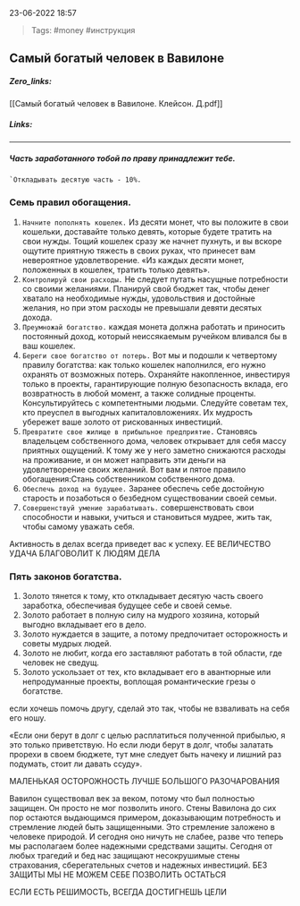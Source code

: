 23-06-2022            18:57

>Tags: #money #инструкция 


## Самый богатый человек в Вавилоне

##### Zero_links: 
[[Самый богатый человек в Вавилоне. Клейсон. Д.pdf]]

##### Links: 


---

##### Часть заработанного тобой по праву принадлежит тебе.
	`Откладывать десятую часть - 10%.

### Семь правил обогащения.
1. `Начните пополнять кошелек.` Из десяти монет, что вы положите в свои кошельки, доставайте только девять, которые будете тратить на свои нужды. Тощий кошелек сразу же начнет пухнуть, и вы вскоре ощутите приятную тяжесть в своих руках, что принесет вам невероятное удовлетворение. «Из каждых десяти монет, положенных в кошелек, тратить только девять».
2. `Контролируй свои расходы.` Не следует путать насущные потребности со своими желаниями. Планируй свой бюджет так, чтобы денег хватало на необходимые нужды, удовольствия и достойные желания, но при этом расходы не превышали девяти десятых дохода.
3. `Преумножай богатство.` каждая монета должна работать и приносить постоянный доход, который неиссякаемым ручейком вливался бы в ваш кошелек.
4. `Береги свое богатство от потерь.` Вот мы и подошли к четвертому правилу богатства: как только кошелек наполнился, его нужно охранять от возможных потерь. Охраняйте накопленное, инвестируя только в проекты, гарантирующие полную безопасность вклада, его возвратность в любой момент, а также солидные проценты. Консультируйтесь с компетентными людьми. Следуйте советам тех, кто преуспел в выгодных капиталовложениях. Их мудрость убережет ваше золото от рискованных инвестиций.
5. `Превратите свое жилище в прибыльное предприятие.` Становясь владельцем собственного дома, человек открывает для себя массу приятных ощущений. К тому же у него заметно снижаются расходы на проживание, и он может направить эти деньги на удовлетворение своих желаний. Вот вам и пятое правило обогащения:Стань собственником собственного дома.
6. `Обеспечь доход на будущее.` Заранее обеспечь себе достойную старость и позаботься о безбедном существовании своей семьи.
7. `Совершенствуй умение зарабатывать.` совершенствовать свои способности и навыки, учиться и становиться мудрее, жить так, чтобы самому уважать себя.


Активность в делах всегда приведет вас к успеху.
ЕЕ ВЕЛИЧЕСТВО УДАЧА БЛАГОВОЛИТ К ЛЮДЯМ ДЕЛА

### Пять законов богатства.
1. Золото тянется к тому, кто откладывает десятую часть своего заработка, обеспечивая будущее себе и своей семье.
2. Золото работает в полную силу на мудрого хозяина, который выгодно вкладывает его в дело.
3. Золото нуждается в защите, а потому предпочитает осторожность и советы мудрых людей.
4. Золото не любит, когда его заставляют работать в той области, где человек не сведущ.
5. Золото ускользает от тех, кто вкладывает его в авантюрные или непродуманные проекты, воплощая романтические грезы о богатстве.

если хочешь помочь другу, сделай это так, чтобы не взваливать на себя его ношу.

«Если они берут в долг с целью расплатиться полученной прибылью, я это только приветствую. Но если люди берут в долг, чтобы залатать прорехи в своем бюджете, тут мне следует быть начеку и лишний раз подумать, стоит ли давать ссуду».

МАЛЕНЬКАЯ ОСТОРОЖНОСТЬ ЛУЧШЕ БОЛЬШОГО РАЗОЧАРОВАНИЯ

Вавилон существовал век за веком, потому что был полностью защищен. Он просто не мог позволить иного.
Стены Вавилона до сих пор остаются выдающимся примером, доказывающим потребность и стремление людей быть защищенными. Это стремление заложено в человеке природой. И сегодня оно ничуть не слабее, разве что теперь мы располагаем более надежными средствами защиты.
Сегодня от любых трагедий и бед нас защищают несокрушимые стены страхования, сберегательных счетов и надежных инвестиций.
БЕЗ ЗАЩИТЫ МЫ НЕ МОЖЕМ СЕБЕ ПОЗВОЛИТЬ ОСТАТЬСЯ

ЕСЛИ ЕСТЬ РЕШИМОСТЬ, ВСЕГДА ДОСТИГНЕШЬ ЦЕЛИ


